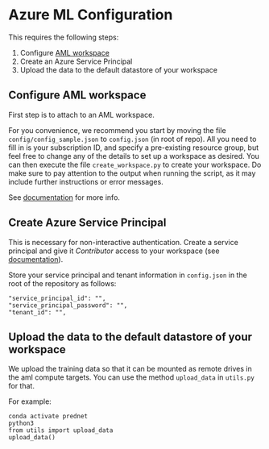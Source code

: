 # Azure ML Configuration

This requires the following steps:
1. Configure [AML workspace](https://docs.microsoft.com/en-us/azure/machine-learning/concept-workspace)
1. Create an Azure Service Principal
1. Upload the data to the default datastore of your workspace


## Configure AML workspace

First step is to attach to an AML workspace.

For you convenience, we recommend you start by moving the file `config/config_sample.json` to `config.json` (in root of repo). All you need to fill in is your subscription ID, and specify a pre-existing resource group, but feel free to change any of the details to set up a workspace as desired. You can then execute the file `create_workspace.py` to create your workspace. Do make sure to pay attention to the output when running the script, as it may include further instructions or error messages.

See [documentation](https://github.com/Azure/MachineLearningNotebooks/blob/master/configuration.ipynb) for more info.

## Create Azure Service Principal

This is necessary for non-interactive authentication.  Create a service principal and give it *Contributor* access to your workspace (see [documentation](https://github.com/Azure/MachineLearningNotebooks/blob/master/how-to-use-azureml/manage-azureml-service/authentication-in-azureml/authentication-in-azureml.ipynb)).

Store your service principal and tenant information in `config.json` in the root of the repository as follows:
```
"service_principal_id": "",
"service_principal_password": "",
"tenant_id": "",
```

## Upload the data to the default datastore of your workspace

We upload the training data so that it can be mounted as remote drives in the aml compute targets. You can use the method `upload_data` in `utils.py`  for that.

For example:
```
conda activate prednet
python3
from utils import upload_data
upload_data()
```
